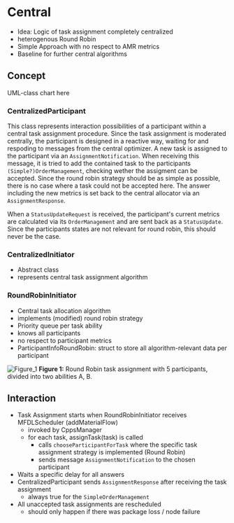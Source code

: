 # Central
- Idea: Logic of task assignment completely centralized
- heterogenous Round Robin
- Simple Approach with no respect to AMR metrics
- Baseline for further central algorithms

## Concept

UML-class chart here

### CentralizedParticipant
This class represents interaction possibilities of a participant within a central task assignment procedure. Since the task assignment is moderated centrally, the participant is designed in a reactive way, waiting for and respoding to messages from the central optimizer. A new task is assigned to the participant via an `AssignmentNotification`. When receiving this message, it is tried to add the contained task to the participants `(Simple?)OrderManagement`, checking wether the assigment can be accepted. Since the round robin strategy should be as simple as possible, there is no case where a task could not be accepted here. The answer including the new metrics is set back to the central allocator via an `AssignmentResponse`.

When a `StatusUpdateRequest` is received, the participant's current metrics are calculated via its `OrderManagement` and are sent back as a `StatusUpdate`. Since the participants states are not relevant for round robin, this should never be the case.  

### CentralizedInitiator
- Abstract class 
- represents central task assignment algorithm

### RoundRobinInitiator
- Central task allocation algorithm
- implements (modified) round robin strategy
- Priority queue per task ability
- knows all participants
- no respect to participant metrics
- ParticipantInfoRoundRobin: struct to store all algorithm-relevant data per participant

![Figure_1](../img/round_robin_example.png "Round Robin task assignment with 5 participants, divided into two abilities A and B.")
<a name="fig1"></a>**Figure 1:** Round Robin task assignment with 5 participants, divided into two abilities A, B.


## Interaction
- Task Assignment starts when RoundRobinInitiator receives MFDLScheduler (addMaterialFlow)
    - invoked by CppsManager
    - for each task, assignTask(task) is called
        - calls `chooseParticipantForTask` where the specific task assignment strategy is implemented (Round Robin)
        - sends message `AssignmentNotification` to the chosen participant
- Waits a specific delay for all answers
- CentralizedParticipant sends `AssignmentResponse` after receiving the task assignment
    - always true for the `SimpleOrderManagement`
- All unaccepted task assignments are rescheduled
    - should only happen if there was package loss / node failure

